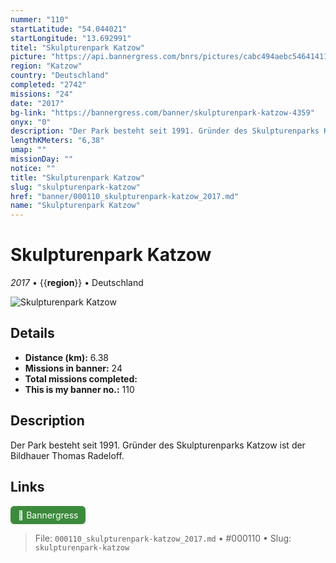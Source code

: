 ```yaml
---
nummer: "110"
startLatitude: "54.044021"
startLongitude: "13.692991"
titel: "Skulpturenpark Katzow"
picture: "https://api.bannergress.com/bnrs/pictures/cabc494aebc54641411fbe0130c120a3"
region: "Katzow"
country: "Deutschland"
completed: "2742"
missions: "24"
date: "2017"
bg-link: "https://bannergress.com/banner/skulpturenpark-katzow-4359"
onyx: "0"
description: "Der Park besteht seit 1991. Gründer des Skulpturenparks Katzow ist der Bildhauer Thomas Radeloff."
lengthKMeters: "6,38"
umap: ""
missionDay: ""
notice: ""
title: "Skulpturenpark Katzow"
slug: "skulpturenpark-katzow"
href: "banner/000110_skulpturenpark-katzow_2017.md"
name: "Skulpturenpark Katzow"
---
```

# Skulpturenpark Katzow

*2017* • {{__region__}} • Deutschland

![Skulpturenpark Katzow](https://api.bannergress.com/bnrs/pictures/cabc494aebc54641411fbe0130c120a3)



## Details
- **Distance (km):** 6.38
- **Missions in banner:** 24
- **Total missions completed:** 
- **This is my banner no.:** 110



## Description
Der Park besteht seit 1991. Gründer des Skulpturenparks Katzow ist der Bildhauer Thomas Radeloff.



## Links
<a href="https://bannergress.com/banner/skulpturenpark-katzow-4359" target="_blank" style="display:inline-block;margin-right:8px;padding:6px 12px;background:#3c8b3c;color:#fff;text-decoration:none;border-radius:6px;">🔗 Bannergress</a>



> File: `000110_skulpturenpark-katzow_2017.md` • #000110 • Slug: `skulpturenpark-katzow`
